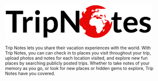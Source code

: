 !["Trip Notes"](public/assets/image/logoF.png "Trip Notes")
---
Trip Notes lets you share their vacation experiences with the world. With Trip Notes, you can can check in to places you visit throughout your trip, upload photos and notes for each location visited, and explore new fun places by searching publicly posted trips. Whether to take notes of your memory as you go, or look for new places or hidden gems to explore, Trip Notes have you covered. 
